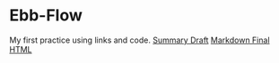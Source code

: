 # Ebb-Flow
My first practice using links and code.
[Summary Draft](https://github.com/andrewtricoche/ebb-flow/blob/master/Shapeless.md)
[Markdown Final](https://github.com/andrewtricoche/ebb-flow/blob/master/MarkdownSummary.md)
[HTML](https://github.com/andrewtricoche/ebb-flow/blob/master/MarkdownSummary.html)
